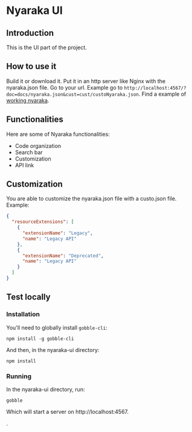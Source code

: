# Nyaraka UI

## Introduction
This is the UI part of the project.

## How to use it
Build it or download it. Put it in an http server like Nginx with the nyaraka.json file. Go to your url. Example go to `http://localhost:4567/?doc=docs/nyaraka.json&cust=cust/custoNyaraka.json`.
Find a example of [working nyaraka](http://nyaraka.github.io).

## Functionalities
Here are some of Nyaraka functionalities:
- Code organization
- Search bar
- Customization
- API link

## Customization
You are able to customize the nyaraka.json file with a custo.json file. Example:
```json
{
  "resourceExtensions": [
    {
      "extensionName": "Legacy",
      "name": "Legacy API"
    },
    {
      "extensionName": "Deprecated",
      "name": "Legacy API"
    }
  ]
}
```

## Test locally
### Installation

You'll need to globally install `gobble-cli`:

```
npm install -g gobble-cli
```

And then, in the nyaraka-ui directory:

```
npm install
```

### Running

In the nyaraka-ui directory, run:

```
gobble
```

Which will start a server on http://localhost:4567.

.